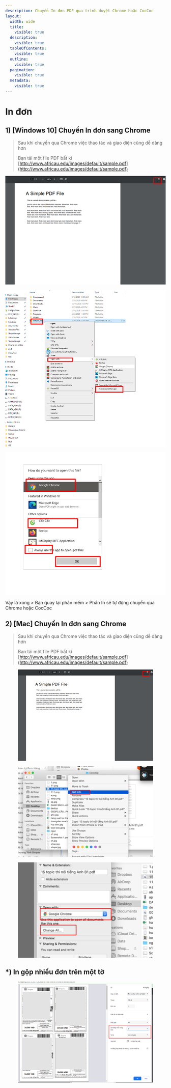 ```yaml
---
description: Chuyển In đơn PDF qua trình duyệt Chrome hoặc CocCoc
layout:
  width: wide
  title:
    visible: true
  description:
    visible: true
  tableOfContents:
    visible: true
  outline:
    visible: true
  pagination:
    visible: true
  metadata:
    visible: true
---
```


# In đơn

## 1) \[Windows 10] Chuyển In đơn sang Chrome&#x20;

> Sau khi chuyển qua Chrome việc thao tác và giao diện cũng dễ dàng hơn
>
> Bạn tải một file PDF bất kì[ ](http://www.africau.edu/images/default/sample.pdf)[http://www.africau.edu/images/default/sample.pdf](http://www.africau.edu/images/default/sample.pdf)

![Tải file PDF đó xuống](<../../.gitbook/assets/image (126).png>)

![Chuột phải > Open With > Choose Another App](<../../.gitbook/assets/image (127).png>)

![Chọn Chrome hoặc CocCoc > Tích vào Always Use This App > OK](<../../.gitbook/assets/image (128).png>)

Vậy là xong > Bạn quay lại phần mềm > Phần In sẽ tự động chuyển qua Chrome hoặc CocCoc

## 2) \[Mac] Chuyển In đơn sang Chrome&#x20;



> Sau khi chuyển qua Chrome việc thao tác và giao diện cũng dễ dàng hơn
>
> Bạn tải một file PDF bất kì[ ](http://www.africau.edu/images/default/sample.pdf)[http://www.africau.edu/images/default/sample.pdf](http://www.africau.edu/images/default/sample.pdf)

<figure><img src="../../.gitbook/assets/image (339).png" alt=""><figcaption></figcaption></figure>



<figure><img src="../../.gitbook/assets/image (338).png" alt=""><figcaption></figcaption></figure>

<figure><img src="../../.gitbook/assets/image (340).png" alt=""><figcaption></figcaption></figure>

## \*) In gộp nhiều đơn trên một tờ

<figure><img src="../../.gitbook/assets/image (4) (1) (1) (1) (1).png" alt=""><figcaption></figcaption></figure>

